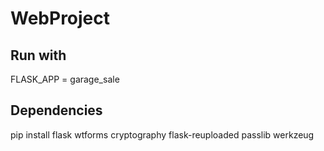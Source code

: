 # WebProject

## Run with
FLASK_APP = garage_sale

## Dependencies
pip install flask wtforms cryptography flask-reuploaded passlib werkzeug